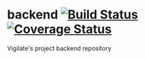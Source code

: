 # backend [![Build Status](https://api.travis-ci.org/vigilate/backend.svg?branch=master)](https://travis-ci.org/vigilate/backend) [![Coverage Status](https://coveralls.io/repos/github/vigilate/backend/badge.svg?branch=add_coverage)](https://coveralls.io/github/vigilate/backend?branch=add_coverage)
Vigilate's project backend repository
